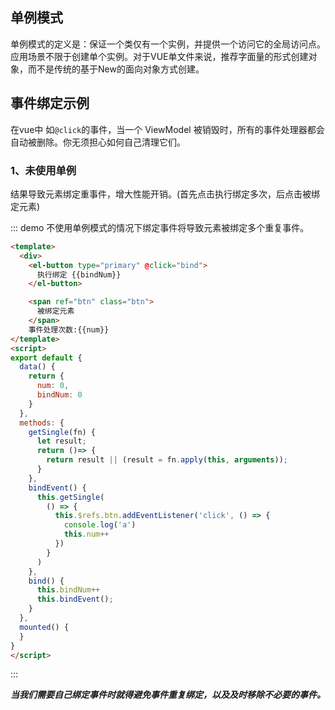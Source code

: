 <style>
.demo-box .el-alert {
  margin: 20px 0 0;
}

.demo-box .el-alert:first-child {
  margin: 0;
  color: #000;
}

.btn {
  display: inline-block;
  line-height: 1;
  white-space: nowrap;
  cursor: pointer;
  background: #fff;
  border: 1px solid #c4c4c4;
  color: #1f2d3d;
  margin: 0;
  padding: 10px 15px;
  border-radius: 4px;
}
</style>

## 单例模式

单例模式的定义是：保证一个类仅有一个实例，并提供一个访问它的全局访问点。应用场景不限于创建单个实例。对于VUE单文件来说，推荐字面量的形式创建对象，而不是传统的基于New的面向对象方式创建。

## 事件绑定示例

在vue中 如`@click`的事件，当一个 ViewModel 被销毁时，所有的事件处理器都会自动被删除。你无须担心如何自己清理它们。

### 1、未使用单例

结果导致元素绑定重事件，增大性能开销。(首先点击执行绑定多次，后点击被绑定元素)


::: demo 不使用单例模式的情况下绑定事件将导致元素被绑定多个重复事件。

```html
<template>
  <div>
    <el-button type="primary" @click="bind">
      执行绑定 {{bindNum}}
    </el-button>

    <span ref="btn" class="btn">
      被绑定元素
    </span>
    事件处理次数:{{num}}
</template>
<script>
export default {
  data() {
    return {
      num: 0,
      bindNum: 0
    }
  },
  methods: {
    getSingle(fn) {
      let result;
      return ()=> {
        return result || (result = fn.apply(this, arguments));
      }
    },
    bindEvent() {
      this.getSingle(
        () => {
          this.$refs.btn.addEventListener('click', () => {
            console.log('a')
            this.num++
          })
        }
      )
    },
    bind() {
      this.bindNum++
      this.bindEvent();
    }
  },
  mounted() {
  }
}
</script>
```

:::

***当我们需要自己绑定事件时就得避免事件重复绑定，以及及时移除不必要的事件。***
